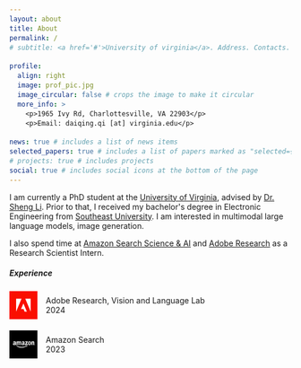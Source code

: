 ```yaml
---
layout: about
title: About
permalink: /
# subtitle: <a href='#'>University of virginia</a>. Address. Contacts. Moto. Etc.

profile:
  align: right
  image: prof_pic.jpg
  image_circular: false # crops the image to make it circular
  more_info: >
    <p>1965 Ivy Rd, Charlottesville, VA 22903</p>
    <p>Email: daiqing.qi [at] virginia.edu</p>

news: true # includes a list of news items
selected_papers: true # includes a list of papers marked as "selected={true}"
# projects: true # includes projects
social: true # includes social icons at the bottom of the page
---
```


<p>
I am currently a PhD student at the <a href="https://www.virginia.edu/">University of Virginia</a>, advised by <a href="http://sheng-li.org/">Dr. Sheng Li</a>. Prior to that, I received my bachelor's degree in Electronic Engineering from <a href="https://www.seu.edu.cn/english/">Southeast University</a>. I am interested in multimodal large language models, image generation.
</p>

<p>
I also spend time at <a href="https://www.amazon.science/">Amazon Search Science & AI</a> and <a href="https://research.adobe.com/">Adobe Research</a> as a Research Scientist Intern.
</p>

##### **Experience**

<div style="display: flex; align-items: center; margin-bottom: 20px;">
  <img src="assets/img/adobe.png" alt="Adobe Logo" style="width: 50px; margin-right: 15px;">
  <div style="text-align: left;">
    Adobe Research, Vision and Language Lab
    <br>
    2024
  </div>
</div>

<div style="display: flex; align-items: center; margin-bottom: 20px;">
  <img src="assets/img/amazon2.png" alt="Amazon Logo" style="width: 50px; margin-right: 15px;">
  <div style="text-align: left;">
    Amazon Search
    <br>
    2023
  </div>
</div>

